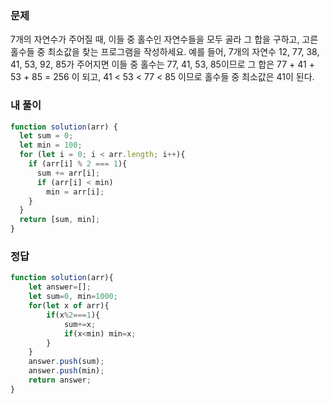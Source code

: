 ### 문제
7개의 자연수가 주어질 때, 이들 중 홀수인 자연수들을 모두 골라 그 합을 구하고, 고른 홀수들 중 최소값을 찾는 프로그램을 작성하세요.
예를 들어, 7개의 자연수 12, 77, 38, 41, 53, 92, 85가 주어지면 이들 중 홀수는 77, 41, 53, 85이므로 그 합은
77 + 41 + 53 + 85 = 256
이 되고,
41 < 53 < 77 < 85
이므로 홀수들 중 최소값은 41이 된다.

### 내 풀이
```js
function solution(arr) {
  let sum = 0;
  let min = 100;
  for (let i = 0; i < arr.length; i++){
    if (arr[i] % 2 === 1){
      sum += arr[i];
      if (arr[i] < min)
        min = arr[i];
    }
  }
  return [sum, min];
}
```

### 정답
```js
function solution(arr){
    let answer=[];
    let sum=0, min=1000;
    for(let x of arr){
        if(x%2===1){
            sum+=x;
            if(x<min) min=x;
        }
    }
    answer.push(sum);
    answer.push(min);     
    return answer;
}
```
